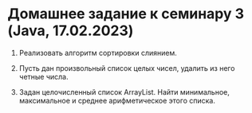 # __Домашнее задание к семинару 3 (Java, 17.02.2023)__ #

1. Реализовать алгоритм сортировки слиянием.

2. Пусть дан произвольный список целых чисел, удалить из него четные числа.

3. Задан целочисленный список ArrayList. Найти минимальное, максимальное и среднее арифметическое этого списка.
